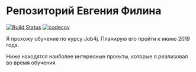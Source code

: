 ﻿# Репозиторий Евгения Филина
[![Build Status](https://travis-ci.org/efilin/job4j.svg?branch=master)](https://travis-ci.org/efilin/job4j)
[![codecov](https://codecov.io/gh/efilin/job4j/branch/master/graph/badge.svg)](https://codecov.io/gh/efilin/job4j)

Я прохожу обучение по курсу Job4j. Планирую его пройти к июню 2019 года.

Ниже находятся наиболее интересные проекты, которые я реализовал во время обучения.
